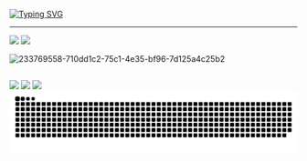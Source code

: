 [![Typing SVG](https://readme-typing-svg.herokuapp.com?font=Madimi+One&size=30&pause=998&color=7C18D2&background=25053E73&center=verdadeiro&vCenter=verdadeiro&repeat=verdadeiro&random=&width=435&lines=Hi%2C+I'm+Marcelly+%F0%9F%92%9C)](https://git.io/typing-svg)
<hr>
<img src="https://github-readme-stats.vercel.app/api?username=Cellygomesz&theme=material-palenight&icons=true"/>
<img src="https://github-readme-stats.vercel.app/api/top-langs/?username=Cellygomesz&layout=compact&theme=material-palenight&icons=true"/>

![233769558-710dd1c2-75c1-4e35-bf96-7d125a4c25b2](https://github.com/Cellygomesz/Cellygomesz/assets/155611559/7bfa49bc-4b1a-47f7-9de1-953b40e7c269)

##
 
<div> 
 <a href="https://discord.gg/745484499533430796" target="_blank"><img src="https://img.shields.io/badge/Discord-7289DA?style=for-the-badge&logo=discord&logoColor=white" target="_blank"></a> 
  <a href = "marcellygomes003@gmail.com"><img src="https://img.shields.io/badge/-Gmail-%23333?style=for-the-badge&logo=gmail&logoColor=white" target="_blank"></a>
  <a href="https://www.linkedin.com/in/marcelly-gomes-24bbb8245" target="_blank"><img src="https://img.shields.io/badge/-LinkedIn-%230077B5?style=for-the-badge&logo=linkedin&logoColor=white" target="_blank"></a>  
</div>

<picture>
  <source
    media="(prefers-color-scheme: dark)"
    srcset="https://raw.githubusercontent.com/platane/snk/output/github-contribution-grid-snake-dark.svg"
  />
  <source
    media="(prefers-color-scheme: light)"
    srcset="https://raw.githubusercontent.com/platane/snk/output/github-contribution-grid-snake.svg"
  />
  <img
    alt="github contribution grid snake animation"
    src="https://raw.githubusercontent.com/platane/snk/output/github-contribution-grid-snake.svg"
  />
</picture>


